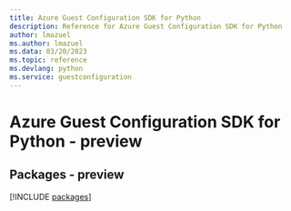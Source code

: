 ```yaml
---
title: Azure Guest Configuration SDK for Python
description: Reference for Azure Guest Configuration SDK for Python
author: lmazuel
ms.author: lmazuel
ms.data: 03/20/2023
ms.topic: reference
ms.devlang: python
ms.service: guestconfiguration
---
```

# Azure Guest Configuration SDK for Python - preview
## Packages - preview
[!INCLUDE [packages](guest-configuration-index.md)]